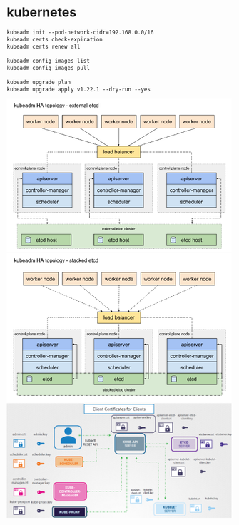 # kubernetes

```
kubeadm init --pod-network-cidr=192.168.0.0/16
kubeadm certs check-expiration
kubeadm certs renew all

kubeadm config images list
kubeadm config images pull

kubeadm upgrade plan
kubeadm upgrade apply v1.22.1 --dry-run --yes
```

![External control plane](images/kube-control-external.png)
![Stacked control plane](images/kube-control-stacked.png)
![Control plane certificates](images/kube-certs.png)
